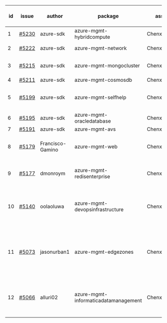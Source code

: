 | id | issue | author | package | assignee | bot advice | created date of issue | target release date | date from target |
| ------ | ------ | ------ | ------ | ------ | ------ | ------ | ------ | :-----: |
| 1 | [#5230](https://github.com/Azure/sdk-release-request/issues/5230) | azure-sdk | azure-mgmt-hybridcompute | ChenxiJiang333 | ForCLI. | 05-23 | 06-21 |  |
| 2 | [#5222](https://github.com/Azure/sdk-release-request/issues/5222) | azure-sdk | azure-mgmt-network | ChenxiJiang333 | new comment. | 05-22 | 05-28 |  |
| 3 | [#5215](https://github.com/Azure/sdk-release-request/issues/5215) | azure-sdk | azure-mgmt-mongocluster | ChenxiJiang333 | new comment. FirstBeta. | 05-21 | 06-21 |  |
| 4 | [#5211](https://github.com/Azure/sdk-release-request/issues/5211) | azure-sdk | azure-mgmt-cosmosdb | ChenxiJiang333 | HoldOn. | 05-15 | 06-21 |  |
| 5 | [#5199](https://github.com/Azure/sdk-release-request/issues/5199) | azure-sdk | azure-mgmt-selfhelp | ChenxiJiang333 | close to release date. HoldOn. | 05-09 | 05-24 | 0 |
| 6 | [#5195](https://github.com/Azure/sdk-release-request/issues/5195) | azure-sdk | azure-mgmt-oracledatabase | ChenxiJiang333 | FirstBeta. | 05-09 | fail to get. |  |
| 7 | [#5191](https://github.com/Azure/sdk-release-request/issues/5191) | azure-sdk | azure-mgmt-avs | ChenxiJiang333 | HoldOn. | 05-08 | 06-21 |  |
| 8 | [#5179](https://github.com/Azure/sdk-release-request/issues/5179) | Francisco-Gamino | azure-mgmt-web | ChenxiJiang333 | new comment. HoldOn. MultiAPI | 05-02 | fail to get. |  |
| 9 | [#5177](https://github.com/Azure/sdk-release-request/issues/5177) | dmonroym | azure-mgmt-redisenterprise | ChenxiJiang333 | close to release date. HoldOn. | 04-30 | 05-24 | 0 |
| 10 | [#5140](https://github.com/Azure/sdk-release-request/issues/5140) | oolaoluwa | azure-mgmt-devopsinfrastructure | ChenxiJiang333 | close to release date. FirstBeta. HoldOn. TypeSpec. | 04-16 | 05-24 | 0 |
| 11 | [#5073](https://github.com/Azure/sdk-release-request/issues/5073) | jasonurban1 | azure-mgmt-edgezones | ChenxiJiang333 | new comment. close to release date. FirstBeta. HoldOn. TypeSpec. | 03-22 | 05-24 | 0 |
| 12 | [#5066](https://github.com/Azure/sdk-release-request/issues/5066) | alluri02 | azure-mgmt-informaticadatamanagement | ChenxiJiang333 | close to release date. FirstBeta. HoldOn. TypeSpec. | 03-20 | 05-24 | 0 |
